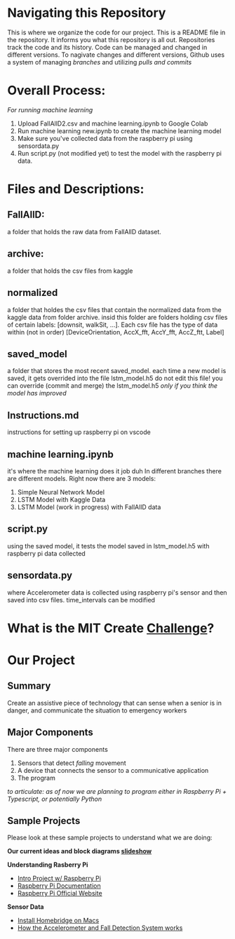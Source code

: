 # Navigating this Repository
This is where we organize the code for our project. This is a README file in the repository. It informs you what this repository is all out.
Repositories track the code and its history. Code can be managed and changed in different versions. To nagivate changes and different versions, Github uses a system of managing *branches* and utilizing *pulls and commits*

# Overall Process:
*For running machine learning*
1. Upload FallAllD2.csv and machine learning.ipynb to Google Colab
2. Run machine learning new.ipynb to create the machine learning model
3. Make sure you've collected data from the raspberry pi using sensordata.py
4. Run script.py (not modified yet) to test the model with the raspberry pi data.

# Files and Descriptions:
## FallAllD: 
  a folder that holds the raw data from FallAllD dataset. 
## archive:
  a folder that holds the csv files from kaggle
## normalized
  a folder that holdes the csv files that contain the normalized data from the kaggle data from folder archive.
  insid this folder are folders holding csv files of certain labels: [downsit, walkSit, ...]. 
  Each csv file has the type of data within (not in order)
  [DeviceOrientation, AccX_fft, AccY_fft, AccZ_ftt, Label]
## saved_model
  a folder that stores the most recent saved_model. each time a new model is saved, it gets overrided into the file lstm_model.h5
  do not edit this file! you can override (commit and merge) the lstm_model.h5 *only if you think the model has improved*
## Instructions.md
  instructions for setting up raspberry pi on vscode
## machine learning.ipynb
  it's where the machine learning does it job duh
  In different branches there are different models. Right now there are 3 models:
   1. Simple Neural Network Model
   2. LSTM Model with Kaggle Data
   3. LSTM Model (work in progress) with FallAllD data
## script.py
  using the saved model, it tests the model saved in lstm_model.h5 with raspberry pi data collected 
## sensordata.py
  where Accelerometer data is collected using raspberry pi's sensor and then saved into csv files. 
  time_intervals can be modified

# What is the MIT Create [Challenge](https://sites.google.com/view/beaver-works-assistive-tech/create-challenge/the-challenge)?

# Our Project
## Summary
Create an assistive piece of technology that can sense when a senior is in danger, and communicate the situation to emergency workers

## Major Components
There are three major components
1) Sensors that detect *falling* movement
2) A device that connects the sensor to a communicative application
3) The program

*to articulate: as of now we are planning to program either in Raspberry Pi + Typescript, or potentially Python*

## Sample Projects
Please look at these sample projects to understand what we are doing:

**Our current ideas and block diagrams [slideshow](https://docs.google.com/presentation/d/1aa9CrvCU01R1dKsot-3q9yuEzjVwWQEgsKHpUEQwsT0/edit?usp=sharing)**

**Understanding Rasberry Pi**
- [Intro Project  w/ Raspberry Pi](https://projects.raspberrypi.org/en/projects/getting-started-with-the-sense-hat/8)
- [Raspberry Pi Documentation](https://www.raspberrypi.com/documentation/accessories/sense-hat.html)
- [Raspberry Pi Official Website](https://www.raspberrypi.com/)

**Sensor Data**
- [Install Homebridge on Macs](https://github.com/homebridge/homebridge/wiki/Install-Homebridge-on-macOS)
- [How the Accelerometer and Fall Detection System works](https://iotdesignpro.com/projects/iot-based-fall-detection-system-using-nodemcu-esp8266-and-accelerometer-mpu6050)
